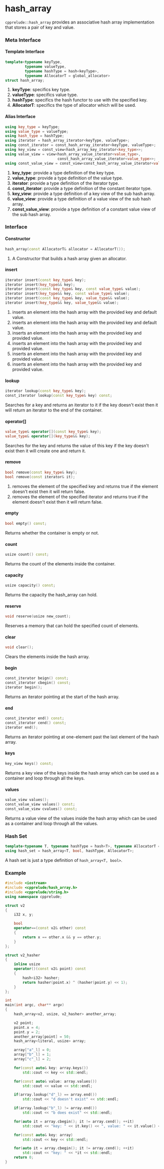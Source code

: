 # hash_array

`cpprelude::hash_array` provides an associative hash array implementation that stores a pair of key and value.

### Meta Interface

#### Template Interface

```c++
template<typename keyType,
		 typename valueType,
		 typename hashType = hash<keyType>,
		 typename AllocatorT = global_allocator>
struct hash_array;
```

1. **keyType**: specifics key type.
2. **valueType**: specifics value type.
3. **hashType**: specifics the hash functor to use with the specified key.
4. **AllocatorT**: specifics the type of allocator which will be used.

#### Alias Interface

```C++
using key_type = keyType;
using value_type = valueType;
using hash_type = hashType;
using iterator = hash_array_iterator<keyType, valueType>;
using const_iterator = const_hash_array_iterator<keyType, valueType>;
using key_view = const_view<hash_array_key_iterator<key_type>>;
using value_view = view<hash_array_value_iterator<value_type>,
						const_hash_array_value_iterator<value_type>>;
using const_value_view = const_view<const_hash_array_value_iterator<value_type>>;
```

1. **key_type**: provide a type definition of the key type.
2. **value_type**: provide a type definition of the value type.
3. **iterator**: provide a type definition of the iterator type.
4. **const_iterator**: provide a type definition of the constant iterator type.
5. **key_view**: provide a type definition of a key view of the sub hash array.
6. **value_view**: provide a type definition of a value view of the sub hash array.
7. **const_value_view**: provide a type definition of a constant value view of the sub hash array.

### Interface
#### Constructor
```C++
hash_array(const AllocatorT& allocator = AllocatorT());
```

1. A Constructor that builds a hash array given an allocator.

#### insert

```C++
iterator insert(const key_type& key);
iterator insert(key_type&& key);
iterator insert(const key_type& key, const value_type& value);
iterator insert(key_type&& key, const value_type& value);
iterator insert(const key_type& key, value_type&& value);
iterator insert(key_type&& key, value_type&& value);
```

1. inserts an element into the hash array with the provided key and default value.
2. inserts an element into the hash array with the provided key and default value.
3. inserts an element into the hash array with the provided key and provided value.
4. inserts an element into the hash array with the provided key and provided value.
5. inserts an element into the hash array with the provided key and provided value.
6. inserts an element into the hash array with the provided key and provided value.

#### lookup

```C++
iterator lookup(const key_type& key);
const_iterator lookup(const key_type& key) const;
```

Searches for a key and returns an iterator to it if the key doesn't exist then it will return an iterator to the end of the container.

#### operator[]

```C++
value_type& operator[](const key_type& key);
value_type& operator[](key_type&& key);
```

Searches for the key and returns the value of this key if the key doesn't exist then it will create one and return it.

#### remove

```C++
bool remove(const key_type& key);
bool remove(const iterator& it);
```

1. removes the element of the specified key and returns true if the element doesn't exist then it will return false.
2. removes the element of the specified iterator and returns true if the element doesn't exist then it will return false.

#### empty

```C++
bool empty() const;
```

Returns whether the container is empty or not.

#### count

```C++
usize count() const;
```

Returns the count of the elements inside the container.

#### capacity

```C++
usize capacity() const;
```

Returns the capacity the hash_array can hold.

#### reserve

```C++
void reserve(usize new_count);
```

Reserves a memory that can hold the specified count of elements.

#### clear

```C++
void clear();
```

Clears the elements inside the hash array.

#### begin

```C++
const_iterator beign() const;
const_iterator cbegin() const;
iterator begin();
```

Returns an iterator pointing at the start of the hash array.

#### end

```C++
const_iterator end() const;
const_iterator cend() const;
iterator end();
```

Returns an iterator pointing at one-element past the last element of the hash array.

#### keys

```C++
key_view keys() const;
```

Returns a key view of the keys inside the hash array which can be used as a container and loop through all the keys.

#### values

```C++
value_view values();
const_value_view values() const;
const_value_view cvalues() const;
```

Returns a value view of the values inside the hash array which can be used as a container and loop through all the values.

### Hash Set

```C++
template<typename T, typename hashType = hash<T>, typename AllocatorT = global_allocator>
using hash_set = hash_array<T, bool, hashType, AllocatorT>;
```

A hash set is just a type definition of `hash_array<T, bool>`.

### Example

```C++
#include <iostream>
#include <cpprelude/hash_array.h>
#include <cpprelude/string.h>
using namespace cpprelude;

struct v2
{
    i32 x, y;

    bool
    operator==(const v2& other) const
    {
        return x == other.x && y == other.y;
    }
};

struct v2_hasher
{
    inline usize
    operator()(const v2& point) const
    {
        hash<i32> hasher;
        return hasher(point.x) ^ (hasher(point.y) << 1);
    }
};

int
main(int argc, char** argv)
{
    hash_array<v2, usize, v2_hasher> another_array;

    v2 point;
    point.x = 4;
    point.y = 2;
    another_array[point] = 50;
	hash_array<literal, usize> array;

	array["a"_l] = 0;
	array["b"_l] = 1;
	array["c"_l] = 2;

	for(const auto& key: array.keys())
		std::cout << key << std::endl;

	for(const auto& value: array.values())
		std::cout << value << std::endl;

	if(array.lookup("d"_l) == array.end())
		std::cout << "d doesn't exist" << std::endl;

	if(array.lookup("b"_l) != array.end())
		std::cout << "b does exist" << std::endl;

	for(auto it = array.cbegin(); it != array.cend(); ++it)
		std::cout << "key: " << it.key() << ", value: " << it.value() << std::endl;

	for(const auto& key: array)
		std::cout << key << std::endl;

	for(auto it = array.cbegin(); it != array.cend(); ++it)
		std::cout << "key: " << *it << std::endl;
	return 0;
}
```
